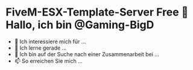 # FiveM-ESX-Template-Server Free 👋 Hallo, ich bin @Gaming-BigD
- 👀 Ich interessiere mich für ...
- 🌱 Ich lerne gerade ...
- 💞️ Ich bin auf der Suche nach einer Zusammenarbeit bei ...
- 📫 So erreichen Sie mich ...

<!---
Was ihr tun muüsst ist eucht das [cfx-default] downloaden
--->
